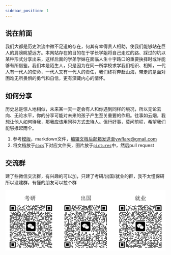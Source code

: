 ```yaml
---
sidebar_position: 1
---
```


## 说在前面

我们大都是历史洪流中微不足道的存在，何其有幸得贵人相助，使我们能够站在巨人的肩膀眺望远方。本网站存在的目的在于学长学姐将自己走过的路、踩过的坑以某种形式分享出来，这样后面的学弟学妹在面临人生十字路口的重要抉择时或许能够有所借鉴。我们本是陌生人，只是因为在同一所学校求学我们相识、相知，一代人有一代人的使命，一代人又有一代人的责任，我们终将奔赴山海，带走的是面对困难无所畏惧的勇气和自信，更有深藏内心的情怀。

## 如何分享

历史总是惊人地相似，未来某一天一定会有人和你遇到同样的境况，所以无论去向、无论水平，你的分享可能对未来的孩子产生至关重要的作用。往事如云烟，我想让他人如何待我，那我应该用同种方式去待人。但行好事，莫问前程，希望我们能够撑起雨伞。

1. 参考[模版](https://github.com/FlareNKU/GloryPath/tree/main/src/template/19-name-destination.md)，markdown文件，编辑文档后邮箱发送至ywflare@gmail.com
2. 将文档放于[`docs`](https://github.com/FlareNKU/GloryPath/tree/main/docs)下对应文件夹，图片放于[`pictures`](https://github.com/FlareNKU/GloryPath/tree/main/docs/pictures)中，然后pull request


## 交流群

建了些微信交流群，有兴趣的可以加，只建了考研/出国/就业的群，我不太懂保研所以没建群，有懂的朋友可以拉个群

![](../static/img/wechat.png)
